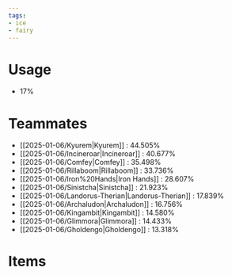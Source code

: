 ```yaml
---
tags:
- ice
- fairy
---
```

# Usage
- 17%
# Teammates
- [[2025-01-06/Kyurem|Kyurem]] : 44.505%
- [[2025-01-06/Incineroar|Incineroar]] : 40.677%
- [[2025-01-06/Comfey|Comfey]] : 35.498%
- [[2025-01-06/Rillaboom|Rillaboom]] : 33.736%
- [[2025-01-06/Iron%20Hands|Iron Hands]] : 28.607%
- [[2025-01-06/Sinistcha|Sinistcha]] : 21.923%
- [[2025-01-06/Landorus-Therian|Landorus-Therian]] : 17.839%
- [[2025-01-06/Archaludon|Archaludon]] : 16.756%
- [[2025-01-06/Kingambit|Kingambit]] : 14.580%
- [[2025-01-06/Glimmora|Glimmora]] : 14.433%
- [[2025-01-06/Gholdengo|Gholdengo]] : 13.318%
# Items